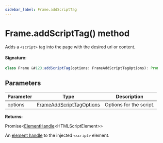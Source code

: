 ```yaml
---
sidebar_label: Frame.addScriptTag
---
```


# Frame.addScriptTag() method

Adds a `<script>` tag into the page with the desired url or content.

#### Signature:

```typescript
class Frame &#123;addScriptTag(options: FrameAddScriptTagOptions): Promise<ElementHandle<HTMLScriptElement>>;&#125;
```

## Parameters

| Parameter | Type                                                                | Description             |
| --------- | ------------------------------------------------------------------- | ----------------------- |
| options   | [FrameAddScriptTagOptions](./puppeteer.frameaddscripttagoptions.md) | Options for the script. |

**Returns:**

Promise&lt;[ElementHandle](./puppeteer.elementhandle.md)&lt;HTMLScriptElement&gt;&gt;

An [element handle](./puppeteer.elementhandle.md) to the injected `<script>` element.
